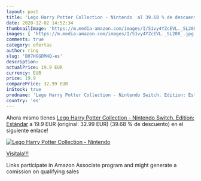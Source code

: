 ```yaml
---
layout: post
title: 'Lego Harry Potter Collection - Nintendo  al 39.68 % de descuento'
date: 2020-12-02 14:52:34
thumbnailImage: 'https://m.media-amazon.com/images/I/51vy4YZcEVL._SL200_.jpg'
images: [ 'https://m.media-amazon.com/images/I/51vy4YZcEVL._SL200_.jpg' ]
comments: true
category: ofertas
author: ring
slug: 'B07HGGDM4Q-es'
description:
actualPrice: 19.9 EUR
currency: EUR
price: 19.9
comparePrice: 32.99 EUR
inStock: true
prodname: 'Lego Harry Potter Collection - Nintendo Switch. Edition: Estándar'
country: 'es'
---
```


Ahora mismo tienes [Lego Harry Potter Collection - Nintendo Switch. Edition: Estándar](https://www.amazon.es/dp/B07HGGDM4Q/?tag=tolees-21) a 19.9 EUR (original: 32.99 EUR) (39.68 %  de descuento) en el siguiente enlace!

[![Lego Harry Potter Collection - Nintendo ](https://m.media-amazon.com/images/I/51vy4YZcEVL._SL200_.jpg)](https://www.amazon.es/dp/B07HGGDM4Q/?tag=tolees-21)

[Visítala!!!](https://www.amazon.es/dp/B07HGGDM4Q/?tag=tolees-21)

Links participate in Amazon Associate program and might generate a comission on qualifying sales
